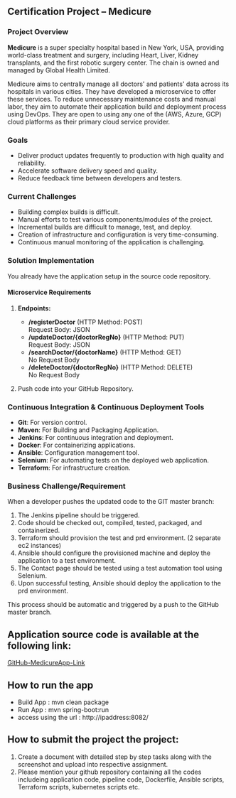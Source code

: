 ## Certification Project – Medicure


### Project Overview

**Medicure** is a super specialty hospital based in New York, USA, providing world-class treatment and surgery, including Heart, Liver, Kidney transplants, and the first robotic surgery center. The chain is owned and managed by Global Health Limited.

Medicure aims to centrally manage all doctors' and patients' data across its hospitals in various cities. They have developed a microservice to offer these services. To reduce unnecessary maintenance costs and manual labor, they aim to automate their application build and deployment process using DevOps. They are open to using any one of the (AWS, Azure, GCP) cloud platforms as their primary cloud service provider.

### Goals

- Deliver product updates frequently to production with high quality and reliability.
- Accelerate software delivery speed and quality.
- Reduce feedback time between developers and testers.


### Current Challenges

- Building complex builds is difficult.
- Manual efforts to test various components/modules of the project.
- Incremental builds are difficult to manage, test, and deploy.
- Creation of infrastructure and configuration is very time-consuming.
- Continuous manual monitoring of the application is challenging.

### Solution Implementation

You already have the application setup in the source code repository.

#### Microservice Requirements

1. **Endpoints:**
   - **/registerDoctor** (HTTP Method: POST)  
     Request Body: JSON
   - **/updateDoctor/{doctorRegNo}** (HTTP Method: PUT)  
     Request Body: JSON
   - **/searchDoctor/{doctorName}** (HTTP Method: GET)  
     No Request Body
   - **/deleteDoctor/{doctorRegNo}** (HTTP Method: DELETE)  
     No Request Body

2. Push code into your GitHub Repository.
   

### Continuous Integration & Continuous Deployment Tools

- **Git**: For version control.
- **Maven**: For Building and Packaging Application.
- **Jenkins**: For continuous integration and deployment.
- **Docker**: For containerizing applications.
- **Ansible**: Configuration management tool.
- **Selenium**: For automating tests on the deployed web application.
- **Terraform**: For infrastructure creation.

### Business Challenge/Requirement

When a developer pushes the updated code to the GIT master branch:
1. The Jenkins pipeline should be triggered.
2. Code should be checked out, compiled, tested, packaged, and containerized.
3. Terraform should provision the test and prd environment. (2 separate ec2 instances)
4. Ansible should configure the provisioned machine and deploy the application to a test environment.
5. The Contact page should be tested using a test automation tool using Selenium.
6. Upon successful testing, Ansible should deploy the application to the prd environment.

This process should be automatic and triggered by a push to the GitHub master branch.

## Application source code is available at the following link:
[GitHub-MedicureApp-Link](https://github.com/shubhamkushwah123/medicure-app.git)

## How to run the app
- Build App : mvn clean package
- Run App : mvn spring-boot:run
- access using the url : http://ipaddress:8082/

## How to submit the project the project: 

1. Create a document with detailed step by step tasks along with the screenshot and upload into respective assignment.
2. Please mention your github repository containing all the codes includeing application code, pipeline code, Dockerfile, Ansible scripts, Terraform scripts, kubernetes scripts etc.
